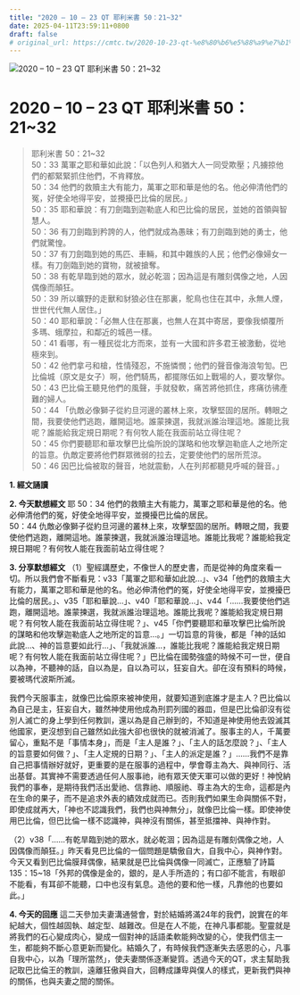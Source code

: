 ```yaml
---
title: "2020 – 10 – 23 QT 耶利米書 50：21~32"
date: 2025-04-11T23:59:11+0800
draft: false
# original_url: https://cmtc.tw/2020-10-23-qt-%e8%80%b6%e5%88%a9%e7%b1%b3%e6%9b%b8-50%ef%bc%9a2132
---
```


![2020 – 10 – 23 QT 耶利米書 50：21\~32](/images/qt.jpg   "2020 – 10 – 23 QT 耶利米書 50：21\~32")

# 2020 – 10 – 23 QT 耶利米書 50：21\~32

> 耶利米書 50：21\~32  
> 50：33 萬軍之耶和華如此說：「以色列人和猶大人一同受欺壓；凡擄掠他們的都緊緊抓住他們，不肯釋放。  
> 50：34 他們的救贖主大有能力，萬軍之耶和華是他的名。他必伸清他們的冤，好使全地得平安，並攪擾巴比倫的居民。」  
> 50：35 耶和華說：有刀劍臨到迦勒底人和巴比倫的居民，並她的首領與智慧人。  
> 50：36 有刀劍臨到矜誇的人，他們就成為愚昧；有刀劍臨到她的勇士，他們就驚惶。  
> 50：37 有刀劍臨到她的馬匹、車輛，和其中雜族的人民；他們必像婦女一樣。有刀劍臨到她的寶物，就被搶奪。  
> 50：38 有乾旱臨到她的眾水，就必乾涸；因為這是有雕刻偶像之地，人因偶像而顛狂。  
> 50：39 所以曠野的走獸和豺狼必住在那裏，鴕鳥也住在其中，永無人煙，世世代代無人居住。」  
> 50：40 耶和華說：「必無人住在那裏，也無人在其中寄居，要像我傾覆所多瑪、蛾摩拉，和鄰近的城邑一樣。  
> 50：41 看哪，有一種民從北方而來，並有一大國和許多君王被激動，從地極來到。  
> 50：42 他們拿弓和槍，性情殘忍，不施憐憫；他們的聲音像海浪匉訇。巴比倫城（原文是女子）啊，他們騎馬，都擺隊伍如上戰場的人，要攻擊你。  
> 50：43 巴比倫王聽見他們的風聲，手就發軟，痛苦將他抓住，疼痛彷彿產難的婦人。  
> 50：44 「仇敵必像獅子從約旦河邊的叢林上來，攻擊堅固的居所。轉眼之間，我要使他們逃跑，離開這地。誰蒙揀選，我就派誰治理這地。誰能比我呢？誰能給我定規日期呢？有何牧人能在我面前站立得住呢？  
> 50：45 你們要聽耶和華攻擊巴比倫所說的謀略和他攻擊迦勒底人之地所定的旨意。仇敵定要將他們群眾微弱的拉去，定要使他們的居所荒涼。  
> 50：46 因巴比倫被取的聲音，地就震動，人在列邦都聽見呼喊的聲音。」

**1. 經文誦讀**

**2.  今天默想經文**
耶 50：34 他們的救贖主大有能力，萬軍之耶和華是他的名。他必伸清他們的冤，好使全地得平安，並攪擾巴比倫的居民。  
50：44 仇敵必像獅子從約旦河邊的叢林上來，攻擊堅固的居所。轉眼之間，我要使他們逃跑，離開這地。誰蒙揀選，我就派誰治理這地。誰能比我呢？誰能給我定規日期呢？有何牧人能在我面前站立得住呢？

**3. 分享默想經文**
（1）聖經講歷史，不像世人的歷史書，而是從神的角度來看一切。所以我們會不斷看見：v33「萬軍之耶和華如此說…」、v34「他們的救贖主大有能力，萬軍之耶和華是他的名。他必伸清他們的冤，好使全地得平安，並攪擾巴比倫的居民。」、v35「耶和華說…」、v40「耶和華說…」、v44「……我要使他們逃跑，離開這地。誰蒙揀選，我就派誰治理這地。誰能比我呢？誰能給我定規日期呢？有何牧人能在我面前站立得住呢？」、v45「你們要聽耶和華攻擊巴比倫所說的謀略和他攻擊迦勒底人之地所定的旨意…。」一切旨意的背後，都是「神的話如此說…、神的旨意要如此行…」、「我就派誰…，誰能比我呢？誰能給我定規日期呢？有何牧人能在我面前站立得住呢？」巴比倫在國勢強盛的時候不可一世，便自以為神，不聽神的話，自以為是，自以為可以，狂妄自大。卻在沒有預料的時候，要被瑪代波斯所滅。

我們今天服事主，就像巴比倫原來被神使用，就要知道到底誰才是主人？巴比倫以為自己是主，狂妄自大，雖然神使用他成為刑罰列國的器皿，但是巴比倫卻沒有從別人滅亡的身上學到任何教訓，還以為是自己辦到的，不知道是神使用他去毀滅其他國家，更沒想到自己雖然如此強大卻也很快的就被消滅了。服事主的人，千萬要留心，重點不是「事情本身」，而是「主人是誰？」、「主人的話怎麼說？」、「主人的旨意要如何做？」、「主人定規的日期？」、「主人的派定是誰？」……我們不是靠自己把事情辦好就好，更重要的是在服事的過程中，學會尊主為大、與神同行、活出基督。其實神不需要透過任何人服事祂，祂有眾天使天軍可以做的更好！神悅納我們的事奉，是期待我們活出愛祂、信靠祂、順服祂、尊主為大的生命，這都是內在生命的果子，而不是追求外表的績效成就而已。否則我們如果生命與關係不對，即使成就再大，「神也不認識我們，我們也與神無分」，就像巴比倫一樣。即使神使用巴比倫，但巴比倫一樣不認識神，與神沒有關係，甚至抵擋神、與神作對。

（2）v38「……有乾旱臨到她的眾水，就必乾涸；因為這是有雕刻偶像之地，人因偶像而顛狂。」昨天看見巴比倫的一個問題是驕傲自大，自我中心，與神作對。今天又看到巴比倫膜拜偶像，結果就是巴比倫與偶像一同滅亡，正應驗了詩篇135：15\~18「外邦的偶像是金的，銀的，是人手所造的；有口卻不能言，有眼卻不能看，有耳卻不能聽，口中也沒有氣息。造他的要和他一樣，凡靠他的也要如此。」

**4. 今天的回應**
這二天參加夫妻溝通營會，對於結婚將滿24年的我們，說實在的年紀越大，個性越固執、越定型、越難改。但是在人不能，在神凡事都能。聖靈就是將我們的石心變成肉心，變成一個對神的話語柔軟能夠改變的心，使我們信主一生，都能夠不斷心意更新而變化。結婚久了，有時候我們逐漸失去感恩的心，凡事自我中心，以為「理所當然」，使夫妻關係逐漸變質。透過今天的QT，求主幫助我記取巴比倫王的教訓，遠離狂傲與自大，回轉成謙卑與僕人的樣式，更新我們與神的關係，也與夫妻之間的關係。

